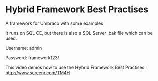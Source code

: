 Hybrid Framework Best Practises
===============================

A framework for Umbraco with some examples

It runs on SQL CE, but there is also a SQL Server .bak file which can be used.


Username: admin

Password: framework123!

This video demos how to use the Hybrid Framework Best Practises: http://www.screenr.com/TM4H

